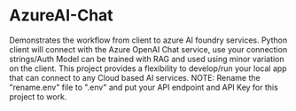 # AzureAI-Chat
Demonstrates the workflow from client to azure AI foundry services. 
Python client will connect with the Azure OpenAI Chat service, use your connection strings/Auth
Model can be trained with RAG and used using minor variation on the client. 
This project provides a flexibility to develop/run your local app that can connect to any Cloud based AI services.
NOTE: Rename the "rename.env" file to ".env" and put your API endpoint and API Key for this project to work.
